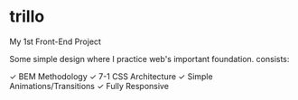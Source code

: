 # trillo
My 1st Front-End Project  

Some simple design where I practice web's important foundation. 
consists:  

✓ BEM Methodology 
✓ 7-1 CSS Architecture 
✓ Simple Animations/Transitions 
✓ Fully Responsive
